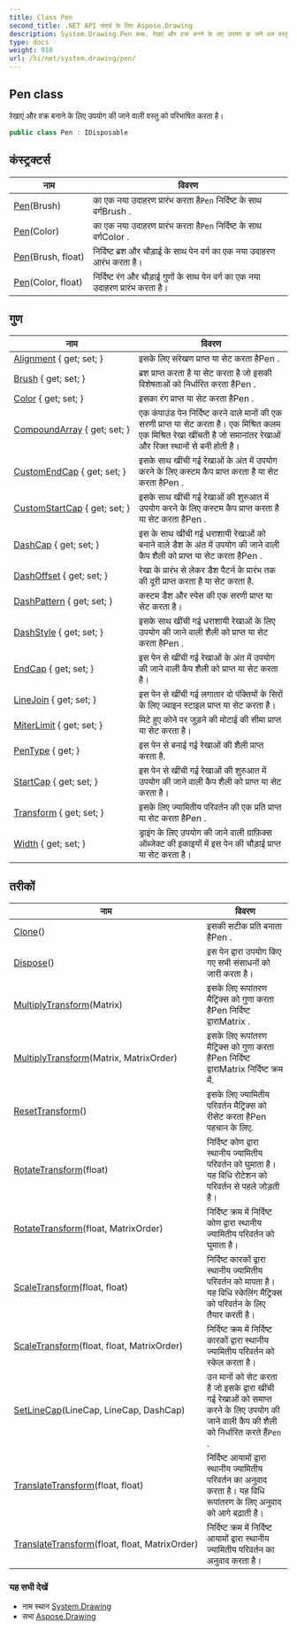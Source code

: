 ```yaml
---
title: Class Pen
second_title: .NET API संदर्भ के लिए Aspose.Drawing
description: System.Drawing.Pen कक्ष. रेखएं और वक्र बनने के लए उपयग क जने वल वस्तु क परभषत करत है
type: docs
weight: 910
url: /hi/net/system.drawing/pen/
---
```

## Pen class

रेखाएं और वक्र बनाने के लिए उपयोग की जाने वाली वस्तु को परिभाषित करता है।

```csharp
public class Pen : IDisposable
```

## कंस्ट्रक्टर्स

| नाम | विवरण |
| --- | --- |
| [Pen](pen/#constructor)(Brush) | का एक नया उदाहरण प्रारंभ करता है`Pen` निर्दिष्ट के साथ वर्गBrush . |
| [Pen](pen/#constructor_2)(Color) | का एक नया उदाहरण प्रारंभ करता है`Pen` निर्दिष्ट के साथ वर्गColor . |
| [Pen](pen/#constructor_1)(Brush, float) | निर्दिष्ट ब्रश और चौड़ाई के साथ पेन वर्ग का एक नया उदाहरण आरंभ करता है। |
| [Pen](pen/#constructor_3)(Color, float) | निर्दिष्ट रंग और चौड़ाई गुणों के साथ पेन वर्ग का एक नया उदाहरण प्रारंभ करता है। |

## गुण

| नाम | विवरण |
| --- | --- |
| [Alignment](../../system.drawing/pen/alignment/) { get; set; } | इसके लिए संरेखण प्राप्त या सेट करता हैPen . |
| [Brush](../../system.drawing/pen/brush/) { get; set; } | ब्रश प्राप्त करता है या सेट करता है जो इसकी विशेषताओं को निर्धारित करता हैPen . |
| [Color](../../system.drawing/pen/color/) { get; set; } | इसका रंग प्राप्त या सेट करता हैPen . |
| [CompoundArray](../../system.drawing/pen/compoundarray/) { get; set; } | एक कंपाउंड पेन निर्दिष्ट करने वाले मानों की एक सरणी प्राप्त या सेट करता है। एक मिश्रित कलम एक मिश्रित रेखा खींचती है जो समानांतर रेखाओं और रिक्त स्थानों से बनी होती है। |
| [CustomEndCap](../../system.drawing/pen/customendcap/) { get; set; } | इसके साथ खींची गई रेखाओं के अंत में उपयोग करने के लिए कस्टम कैप प्राप्त करता है या सेट करता हैPen . |
| [CustomStartCap](../../system.drawing/pen/customstartcap/) { get; set; } | इसके साथ खींची गई रेखाओं की शुरुआत में उपयोग करने के लिए कस्टम कैप प्राप्त करता है या सेट करता हैPen . |
| [DashCap](../../system.drawing/pen/dashcap/) { get; set; } | इस के साथ खींची गई धराशायी रेखाओं को बनाने वाले डैश के अंत में उपयोग की जाने वाली कैप शैली को प्राप्त या सेट करता हैPen . |
| [DashOffset](../../system.drawing/pen/dashoffset/) { get; set; } | रेखा के प्रारंभ से लेकर डैश पैटर्न के प्रारंभ तक की दूरी प्राप्त करता है या सेट करता है. |
| [DashPattern](../../system.drawing/pen/dashpattern/) { get; set; } | कस्टम डैश और स्पेस की एक सरणी प्राप्त या सेट करता है। |
| [DashStyle](../../system.drawing/pen/dashstyle/) { get; set; } | इसके साथ खींची गई धराशायी रेखाओं के लिए उपयोग की जाने वाली शैली को प्राप्त या सेट करता हैPen . |
| [EndCap](../../system.drawing/pen/endcap/) { get; set; } | इस पेन से खींची गई रेखाओं के अंत में उपयोग की जाने वाली कैप शैली को प्राप्त या सेट करता है। |
| [LineJoin](../../system.drawing/pen/linejoin/) { get; set; } | इस पेन से खींची गई लगातार दो पंक्तियों के सिरों के लिए ज्वाइन स्टाइल प्राप्त या सेट करता है। |
| [MiterLimit](../../system.drawing/pen/miterlimit/) { get; set; } | मिटे हुए कोने पर जुड़ने की मोटाई की सीमा प्राप्त या सेट करता है। |
| [PenType](../../system.drawing/pen/pentype/) { get; } | इस पेन से बनाई गई रेखाओं की शैली प्राप्त करता है. |
| [StartCap](../../system.drawing/pen/startcap/) { get; set; } | इस पेन से खींची गई रेखाओं की शुरुआत में उपयोग की जाने वाली कैप शैली को प्राप्त या सेट करता है। |
| [Transform](../../system.drawing/pen/transform/) { get; set; } | इसके लिए ज्यामितीय परिवर्तन की एक प्रति प्राप्त या सेट करता हैPen . |
| [Width](../../system.drawing/pen/width/) { get; set; } | ड्राइंग के लिए उपयोग की जाने वाली ग्राफ़िक्स ऑब्जेक्ट की इकाइयों में इस पेन की चौड़ाई प्राप्त या सेट करता है। |

## तरीकों

| नाम | विवरण |
| --- | --- |
| [Clone](../../system.drawing/pen/clone/)() | इसकी सटीक प्रति बनाता हैPen . |
| [Dispose](../../system.drawing/pen/dispose/)() | इस पेन द्वारा उपयोग किए गए सभी संसाधनों को जारी करता है। |
| [MultiplyTransform](../../system.drawing/pen/multiplytransform/#multiplytransform)(Matrix) | इसके लिए रूपांतरण मैट्रिक्स को गुणा करता हैPen निर्दिष्ट द्वाराMatrix . |
| [MultiplyTransform](../../system.drawing/pen/multiplytransform/#multiplytransform_1)(Matrix, MatrixOrder) | इसके लिए रूपांतरण मैट्रिक्स को गुणा करता हैPen निर्दिष्ट द्वाराMatrix निर्दिष्ट क्रम में. |
| [ResetTransform](../../system.drawing/pen/resettransform/)() | इसके लिए ज्यामितीय परिवर्तन मैट्रिक्स को रीसेट करता हैPen पहचान के लिए. |
| [RotateTransform](../../system.drawing/pen/rotatetransform/#rotatetransform)(float) | निर्दिष्ट कोण द्वारा स्थानीय ज्यामितीय परिवर्तन को घुमाता है। यह विधि रोटेशन को परिवर्तन से पहले जोड़ती है। |
| [RotateTransform](../../system.drawing/pen/rotatetransform/#rotatetransform_1)(float, MatrixOrder) | निर्दिष्ट क्रम में निर्दिष्ट कोण द्वारा स्थानीय ज्यामितीय परिवर्तन को घुमाता है। |
| [ScaleTransform](../../system.drawing/pen/scaletransform/#scaletransform)(float, float) | निर्दिष्ट कारकों द्वारा स्थानीय ज्यामितीय परिवर्तन को मापता है। यह विधि स्केलिंग मैट्रिक्स को परिवर्तन के लिए तैयार करती है। |
| [ScaleTransform](../../system.drawing/pen/scaletransform/#scaletransform_1)(float, float, MatrixOrder) | निर्दिष्ट क्रम में निर्दिष्ट कारकों द्वारा स्थानीय ज्यामितीय परिवर्तन को स्केल करता है। |
| [SetLineCap](../../system.drawing/pen/setlinecap/)(LineCap, LineCap, DashCap) | उन मानों को सेट करता है जो इसके द्वारा खींची गई रेखाओं को समाप्त करने के लिए उपयोग की जाने वाली कैप की शैली को निर्धारित करते हैं`Pen` . |
| [TranslateTransform](../../system.drawing/pen/translatetransform/#translatetransform)(float, float) | निर्दिष्ट आयामों द्वारा स्थानीय ज्यामितीय परिवर्तन का अनुवाद करता है। यह विधि रूपांतरण के लिए अनुवाद को आगे बढ़ाती है। |
| [TranslateTransform](../../system.drawing/pen/translatetransform/#translatetransform_1)(float, float, MatrixOrder) | निर्दिष्ट क्रम में निर्दिष्ट आयामों द्वारा स्थानीय ज्यामितीय परिवर्तन का अनुवाद करता है। |

### यह सभी देखें

* नाम स्थान [System.Drawing](../../system.drawing/)
* सभा [Aspose.Drawing](../../)


